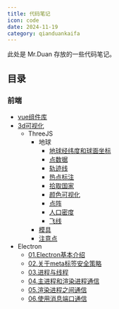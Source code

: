 ```yaml
---
title: 代码笔记
icon: code
date: 2024-11-19
category: qianduankaifa
---
```


此处是 Mr.Duan 存放的一些代码笔记。

## 目录

### 前端

- [vue组件库](vuecoms/)
- [3d可视化](3d/)
  - ThreeJS
    - 地球
      - [地球经纬度和球面坐标](https://mister-duan.github.io/3d/src/%E5%9C%B0%E7%90%83/1.%E5%9C%B0%E7%90%83%E7%BB%8F%E7%BA%AC%E5%BA%A6%E5%92%8C%E7%90%83%E9%9D%A2%E5%9D%90%E6%A0%87/index.html)
      - [点数据](https://mister-duan.github.io/3d/src/地球/2.点数据/index.html)
      - [轨迹线](https://mister-duan.github.io/3d/src/地球/3.轨迹线/index.html)
      - [热点标注](https://mister-duan.github.io/3d/src/地球/4.热点标注/index.html)
      - [拾取国家](https://mister-duan.github.io/3d/src/地球/5.拾取国家/index.html)
      - [颜色可视化](https://mister-duan.github.io/3d/src/地球/6.颜色可视化/index.html)
      - [点阵](https://mister-duan.github.io/3d/src/地球/7.点阵/index.html)
      - [人口密度](https://mister-duan.github.io/3d/src/地球/8.人口密度/index.html)
      - [飞线](https://mister-duan.github.io/3d/src/地球/9.飞线/index.html)
    - [模具](https://mister-duan.github.io/3d/src/模具/index.html)
    - [注意点](3d/notice)
- Electron
  - [01.Electron基本介绍](electron/01.Electron基本介绍)
  - [02.关于meta标签安全策略](electron/02.关于meta标签安全策略)
  - [03.进程与线程](electron/03.进程与线程)
  - [04.主进程和渲染进程通信](electron/04.主进程和渲染进程通信)
  - [05.渲染进程之间通信](electron/05.渲染进程之间通信)
  - [06.使用消息端口通信](electron/06.使用消息端口通信)

 <!-- cv就看yolo，资料多，教程多，nlp看bert，传统机器学习看rnn -->
